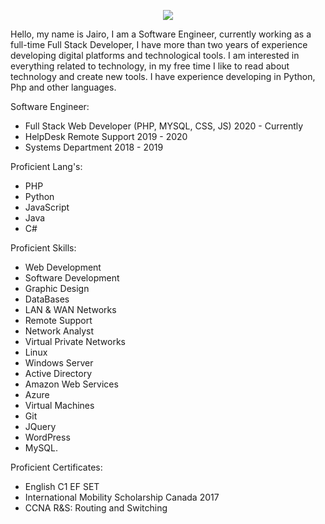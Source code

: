 <p align="center" width="100%">
    <img src="https://zjairo.com/images/logo.png"> 
</p>

Hello, my name is Jairo, I am a Software Engineer, currently working as a full-time Full Stack Developer, I have more than two years of experience developing digital platforms and technological tools. I am interested in everything related to technology, in my free time I like to read about technology and create new tools. I have experience developing in Python, Php and other languages.

Software Engineer:
- Full Stack Web Developer (PHP, MYSQL, CSS, JS) 2020 - Currently
- HelpDesk Remote Support 2019 - 2020
- Systems Department 2018 - 2019

Proficient Lang's: 
- PHP
- Python 
- JavaScript 
- Java 
- C#

Proficient Skills: 
- Web Development
- Software Development
- Graphic Design
- DataBases
- LAN & WAN Networks
- Remote Support
- Network Analyst
- Virtual Private Networks
- Linux
- Windows Server
- Active Directory
- Amazon Web Services
- Azure
- Virtual Machines
- Git
- JQuery
- WordPress
- MySQL.

Proficient Certificates: 
- English C1 EF SET
- International Mobility Scholarship Canada 2017 
- CCNA R&S: Routing and Switching
